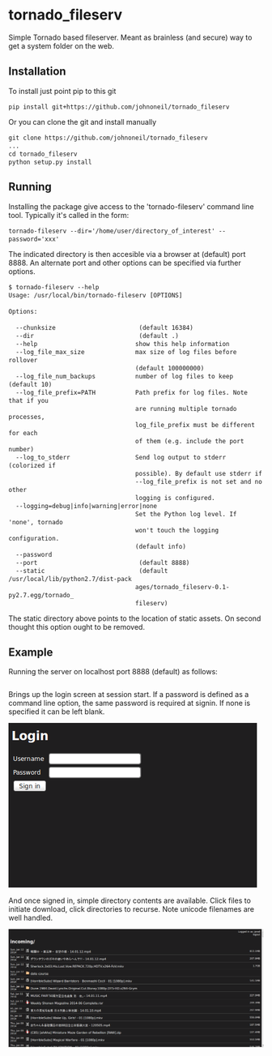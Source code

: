 tornado_fileserv
================

Simple Tornado based fileserver. Meant as brainless (and secure) way to get a system folder on the web.

Installation
------------
To install just point pip to this git
```
pip install git+https://github.com/johnoneil/tornado_fileserv
```
Or you can clone the git and install manually
```
git clone https://github.com/johnoneil/tornado_fileserv
...
cd tornado_fileserv
python setup.py install
```

Running
-------
Installing the package give access to the 'tornado-fileserv' command line tool. Typically it's called in the form:
```
tornado-fileserv --dir='/home/user/directory_of_interest' --password='xxx'
```
The indicated directory is then accesible via a browser at (default) port 8888. An alternate port and other options can be specified via further options.
```
$ tornado-fileserv --help
Usage: /usr/local/bin/tornado-fileserv [OPTIONS]

Options:

  --chunksize                       (default 16384)
  --dir                             (default .)
  --help                           show this help information
  --log_file_max_size              max size of log files before rollover
                                   (default 100000000)
  --log_file_num_backups           number of log files to keep (default 10)
  --log_file_prefix=PATH           Path prefix for log files. Note that if you
                                   are running multiple tornado processes,
                                   log_file_prefix must be different for each
                                   of them (e.g. include the port number)
  --log_to_stderr                  Send log output to stderr (colorized if
                                   possible). By default use stderr if
                                   --log_file_prefix is not set and no other
                                   logging is configured.
  --logging=debug|info|warning|error|none 
                                   Set the Python log level. If 'none', tornado
                                   won't touch the logging configuration.
                                   (default info)
  --password                       
  --port                            (default 8888)
  --static                          (default /usr/local/lib/python2.7/dist-pack
                                   ages/tornado_fileserv-0.1-py2.7.egg/tornado_
                                   fileserv)
```
The static directory above points to the location of static assets. On second thought this option ought to be removed.

Example
-------
Running the server on localhost port 8888 (default) as follows:
```

```
Brings up the login screen at session start. If a password is defined as a command line option, the same password is required at signin. If none is specified it can be left blank.

![signin screen](images/sign_in.png "Example tornado fileserv login screen.")

And once signed in, simple directory contents are available. Click files to initiate download, click directories to recurse. Note unicode filenames are well handled.

![example directory contents](images/list.png "Example tornado_fileserv directory contents display.")

